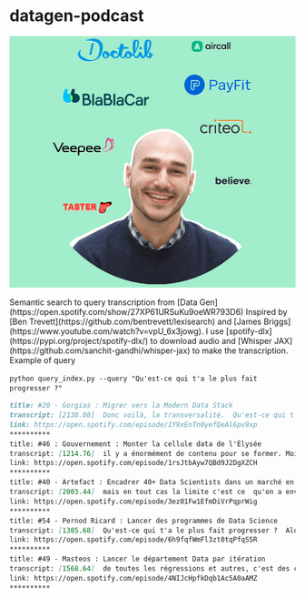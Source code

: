 # datagen-podcast
<p align="center">
  <img src="data-gen.png">
</p>
Semantic search to query transcription from [Data Gen](https://open.spotify.com/show/27XP61URSuKu9oeWR793D6)
Inspired by [Ben Trevett](https://github.com/bentrevett/lexisearch) and [James Briggs](https://www.youtube.com/watch?v=vpU_6x3jowg).
I use [spotify-dlx](https://pypi.org/project/spotify-dlx/) to download audio and [Whisper JAX](https://github.com/sanchit-gandhi/whisper-jax) to make the transcription.
Example of query

`python query_index.py --query "Qu'est-ce qui t'a le plus fait progresser ?"`

```markdown
title: #20 - Gorgias : Migrer vers la Modern Data Stack
transcript: [2138.08]  Donc voilà, la transversalité.  Qu'est-ce qui t'a le plus fait progresser ?  C'est un peu cliché, mais c'est vraiment de mettre les mains dedans, de faire.  Moi, j'ai toujours appris comme ça déjà pendant les études, etc.  Faire une forme de freelance à côté.  Vraiment en faisant, c'est là où tu comprends vraiment les choses.
link: https://open.spotify.com/episode/1Y9xEnTn0yefQeAl6pv9xp
**********
title: #46 : Gouvernement : Monter la cellule data de l'Élysée
transcript: [1214.76]  il y a énormément de contenu pour se former. Moi je trouve ça chouette, ça permet maintenant à  n'importe qui qui est motivé, qui a envie de se former, qui a envie d'avoir de l'impact je pense,  de le faire. Tu peux le faire en sortant d'une école, tu peux aussi le faire de ton côté  en te formant sur YouTube ou sur Internet et moi je trouve ça chouette.  Qu'est-ce qui t'a le plus fait progresser ?  Qu'est-ce qui m'a fait le plus progresser ? Je pense que c'est les gens avec qui j'ai
link: https://open.spotify.com/episode/1rsJtbAyw7QBd9J2DgXZCH
**********
title: #40 - Artefact : Encadrer 40+ Data Scientists dans un marché en forte évolution
transcript: [2003.44]  mais en tout cas la limite c'est ce  qu'on a envie d'en faire. Qu'est-ce qui t'a le plus fait progresser ? C'est les interactions avec  les autres. Aujourd'hui par exemple, je suis IP Data Science et je pense que j'apprends plus des  gens que j'encadre que moi je leur apprends de choses. Ça veut dire qu'au final, je pense que  c'est l'achievement en fait de se dire à un moment donné, t'apprends plus des gens que t'encadres  parce que ce monde
link: https://open.spotify.com/episode/3ez01Fw1EfmDiVrPqprWig
**********
title: #54 - Pernod Ricard : Lancer des programmes de Data Science
transcript: [1385.68]  Qu'est-ce qui t'a le plus fait progresser ?  Alors, quelqu'un à qui on a parlé dans un de tes podcasts, mais la rencontre avec les  autres.  Ce qui est génial c'est que du coup j'ai plein de métiers différents qui travaillent  dans notre équipe, j'ai des gens vraiment avec des horizons différents et j'apprends  à chaque fois deux, donc c'est vraiment super.
link: https://open.spotify.com/episode/6h9fqfWmFl3zt0tqPfqS5R
**********
title: #49 - Masteos : Lancer le département Data par itération
transcript: [1568.64]  de toutes les régressions et autres, c'est des choses que j'ai vraiment découvert sur le tas  et rapidement. Et sinon peut-être plus globalement, qu'est-ce qui t'a le plus fait progresser aussi en  tant que professionnel ? Ce n'est pas forcément que Pure Data, mais... Je pense que ce qui te  fait progresser aujourd'hui, c'est la curiosité.  En fait, il faut vraiment être curieux de tout,  aller voir un peu partout,
link: https://open.spotify.com/episode/4NIJcHpfkDqb1Ac5A0aAMZ
**********
```